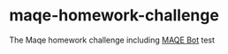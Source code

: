 # maqe-homework-challenge
The Maqe homework challenge including [MAQE Bot](https://maqe.github.io/template.html) test
